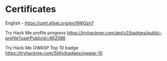 # Certificates

English - https://cert.efset.org/en/9WGzn7

Try Hack Me profile progress https://tryhackme.com/api/v2/badges/public-profile?userPublicId=862586

Try Hack Me OWASP Top 10 badge https://tryhackme.com/Stilly/badges/owasp-10

